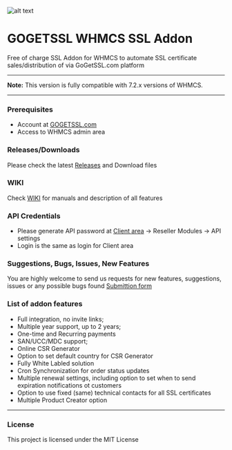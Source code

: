 ![alt text](https://my.gogetssl.com/assets/img/logo_for_github.png "Logo Title Text 1")
# GOGETSSL WHMCS SSL Addon
Free of charge SSL Addon for WHMCS to automate SSL certificate sales/distribution of via GoGetSSL.com platform

***
**Note:** This version is fully compatible with 7.2.x versions of WHMCS.
***

### Prerequisites
- Account at [GOGETSSL.com](https://www.gogetssl.com)
- Access to WHMCS admin area

### Releases/Downloads
Please check the latest [Releases](https://github.com/gogetssl/whmcs-addon/releases) and Download files 

### WIKI
Check [WIKI](https://github.com/gogetssl/whmcs-addon/wiki) for manuals and description of all features

### API Credentials
- Please generate API password at [Client area](https://my.gogetssl.com) -> Reseller Modules -> API settings
- Login is the same as login for Client area

### Suggestions, Bugs, Issues, New Features
You are highly welcome to send us requests for new features, suggestions, issues or any possible bugs found
[Submittion form](https://github.com/gogetssl/whmcs-addon/issues/new/choose)

### List of addon features
- Full integration, no invite links;
- Multiple year support, up to 2 years;
- One-time and Recurring payments
- SAN/UCC/MDC support;
- Online CSR Generator
- Option to set default country for CSR Generator
- Fully White Labled solution
- Cron Synchronization for order status updates
- Multiple renewal settings, including option to set when to send expiration notifications ot customers
- Option to use fixed (same) technical contacts for all SSL certificates
- Multiple Product Creator option

***

### License
This project is licensed under the MIT License


